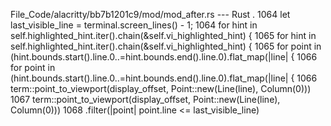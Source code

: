 File_Code/alacritty/bb7b1201c9/mod/mod_after.rs --- Rust
   .                                                                                                                                                         1064         let last_visible_line = terminal.screen_lines() - 1;
1064         for hint in self.highlighted_hint.iter().chain(&self.vi_highlighted_hint) {                                                                     1065         for hint in self.highlighted_hint.iter().chain(&self.vi_highlighted_hint) {
1065             for point in (hint.bounds.start().line.0..=hint.bounds.end().line.0).flat_map(|line| {                                                      1066             for point in (hint.bounds.start().line.0..=hint.bounds.end().line.0).flat_map(|line| {
1066                 term::point_to_viewport(display_offset, Point::new(Line(line), Column(0)))                                                              1067                 term::point_to_viewport(display_offset, Point::new(Line(line), Column(0)))
                                                                                                                                                             1068                     .filter(|point| point.line <= last_visible_line)

